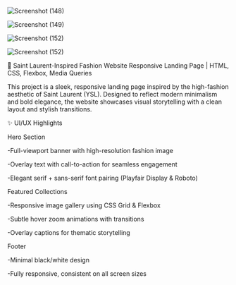 ![Screenshot (148)](https://github.com/user-attachments/assets/85dd419e-41ba-451b-ba81-cfbf10275ea3)

![Screenshot (149)](https://github.com/user-attachments/assets/b557d889-ee24-4c92-a909-14a05e0dc0d9)

![Screenshot (152)](https://github.com/user-attachments/assets/ebe1236d-10ac-44c9-90e1-0cc7f61e4f29)

![Screenshot (152)](https://github.com/user-attachments/assets/95b01880-7b49-46c3-9faa-fa0e5494ed96)


🖤 Saint Laurent-Inspired Fashion Website
Responsive Landing Page | HTML, CSS, Flexbox, Media Queries

This project is a sleek, responsive landing page inspired by the high-fashion aesthetic of Saint Laurent (YSL). Designed to reflect modern minimalism and bold elegance, the website showcases visual storytelling with a clean layout and stylish transitions.

✨ UI/UX Highlights

Hero Section

-Full-viewport banner with high-resolution fashion image

-Overlay text with call-to-action for seamless engagement

-Elegant serif + sans-serif font pairing (Playfair Display & Roboto)

Featured Collections

-Responsive image gallery using CSS Grid & Flexbox

-Subtle hover zoom animations with transitions

-Overlay captions for thematic storytelling

Footer

-Minimal black/white design

-Fully responsive, consistent on all screen sizes
